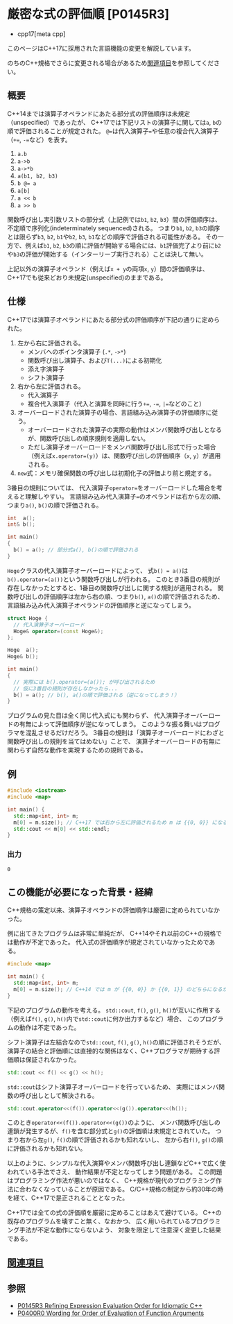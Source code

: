 # 厳密な式の評価順 [P0145R3]
* cpp17[meta cpp]

<!-- start lang caution -->

このページはC++17に採用された言語機能の変更を解説しています。

のちのC++規格でさらに変更される場合があるため[関連項目](#relative-page)を参照してください。

<!-- last lang caution -->

## 概要

C++14までは演算子オペランドにあたる部分式の評価順序は未規定（unspecified）であったが、
C++17では下記リストの演算子に関しては`a`, `b`の順で評価されることが規定された。
`@=`は代入演算子`=`や任意の複合代入演算子（`+=`, `-=`など）を表す。

1. `a.b`
1. `a->b`
1. `a->*b`
1. `a(b1, b2, b3)`
1. `b @= a`
1. `a[b]`
1. `a << b`
1. `a >> b`

関数呼び出し実引数リストの部分式（上記例では`b1`, `b2`, `b3`）間の評価順序は、不定順で序列化(indeterminately sequenced)される。
つまり`b1`, `b2`, `b3`の順序とは限らず`b3`, `b2`, `b1`や`b2`, `b3`, `b1`などの順序で評価される可能性がある。
その一方で、例えば`b1`, `b2`, `b3`の順に評価が開始する場合には、`b1`評価完了より前に`b2`や`b3`の評価が開始する（インターリーブ実行される）ことは決して無い。

上記以外の演算子オペランド（例えば`x + y`の両項`x`, `y`）間の評価順序は、C++17でも従来どおり未規定(unspecified)のままである。


## 仕様

C++17では演算子オペランドにあたる部分式の評価順序が下記の通りに定められた。

1. 左から右に評価される。
    - メンバへのポインタ演算子 (`.*`, `->*`)
    - 関数呼び出し演算子、および`T(...)`による初期化
    - 添え字演算子
    - シフト演算子
2. 右から左に評価される。
    - 代入演算子
    - 複合代入演算子（代入と演算を同時に行う`+=`, `-=`, `|=`などのこと）
3. オーバーロードされた演算子の場合、言語組み込み演算子の評価順序に従う。
    - オーバーロードされた演算子の実際の動作はメンバ関数呼び出しとなるが、関数呼び出しの順序規則を適用しない。
    - ただし演算子オーバーロードをメンバ関数呼び出し形式で行った場合（例えば`x.operator=(y)`）は、関数呼び出しの評価順序（`x`, `y`）が適用される。
4. `new`式：メモリ確保関数の呼び出しは初期化子の評価より前と規定する。

3番目の規則については、
代入演算子`operator=`をオーバーロードした場合を考えると理解しやすい。
言語組み込み代入演算子`=`のオペランドは右から左の順、つまり`a()`, `b()`の順で評価される。

```cpp
int  a();
int& b();

int main()
{
  b() = a(); // 部分式a(), b()の順で評価される
}
```

`Hoge`クラスの代入演算子オーバーロードによって、
式`b() = a()`は`b().operator=(a())`という関数呼び出しが行われる。
このとき3番目の規則が存在しなかったとすると、1番目の関数呼び出しに関する規則が適用される。
関数呼び出しの評価順序は左から右の順、つまり`b()`, `a()`の順で評価されるため、
言語組み込み代入演算子オペランドの評価順序と逆になってしまう。

```cpp
struct Hoge {
  // 代入演算子オーバーロード
  Hoge& operator=(const Hoge&);
};

Hoge  a();
Hoge& b();

int main()
{
  // 実際には b().operator=(a()); が呼び出されるため
  // 仮に3番目の規則が存在しなかったら...
  b() = a(); // b(), a()の順で評価される（逆になってしまう！）
}
```

プログラムの見た目は全く同じ代入式にも関わらず、
代入演算子オーバーロードの有無によって評価順序が逆になってしまう。
このような振る舞いはプログラマを混乱させるだけだろう。
3番目の規則は「演算子オーバーロードにわざと関数呼び出しの規則を当てはめない」ことで、
演算子オーバーロードの有無に関わらず自然な動作を実現するための規則である。


## 例

```cpp example
#include <iostream>
#include <map>

int main() {
  std::map<int, int> m;
  m[0] = m.size(); // C++17 では右から左に評価されるため m は {{0, 0}} になる
  std::cout << m[0] << std::endl;
}
```


### 出力

```
0
```


## この機能が必要になった背景・経緯

C++規格の策定以来、演算子オペランドの評価順序は厳密に定められていなかった。

例に出てきたプログラムは非常に単純だが、
C++14やそれ以前のC++の規格では動作が不定であった。
代入式の評価順序が規定されていなかったためである。

```cpp example
#include <map>

int main() {
  std::map<int, int> m;
  m[0] = m.size(); // C++14 では m が {{0, 0}} か {{0, 1}} のどちらになるか不定
}
```

下記のプログラムの動作を考える。
`std::cout`, `f()`, `g()`, `h()`が互いに作用する
（例えば`f()`, `g()`, `h()`内で`std::cout`に何か出力するなど）場合、
このプログラムの動作は不定であった。

シフト演算子は左結合なので`std::cout`, `f()`, `g()`, `h()`の順に評価されそうだが、
演算子の結合と評価順には直接的な関係はなく、C++プログラマが期待する評価順は保証されなかった。

```cpp
std::cout << f() << g() << h();
```

`std::cout`はシフト演算子オーバーロードを行っているため、
実際にはメンバ関数の呼び出しとして解決される。

```cpp
std::cout.operator<<(f()).operator<<(g()).operator<<(h());
```

このとき`operator<<(f()).operator<<(g())`のように、
メンバ関数呼び出しの連鎖が発生するが、`f()`を含む部分式と`g()`の評価順は未規定とされていた。
つまり右から左`g()`, `f()`の順で評価されるかも知れないし、
左から右`f()`, `g()`の順に評価されるかも知れない。

以上のように、シンプルな代入演算やメンバ関数呼び出し連鎖などC++で広く使われている手法でさえ、
動作結果が不定となってしまう問題がある。
この問題はプログラミング作法が悪いのではなく、
C++規格が現代のプログラミング作法に合わなくなっていることが原因である。
C/C++規格の制定から約30年の時を経て、C++17で是正されることとなった。

C++17では全ての式の評価順を厳密に定めることはあえて避けている。
C++の既存のプログラムを壊すこと無く、なおかつ、
広く用いられているプログラミング手法が不定な動作にならないよう、
対象を限定して注意深く変更した結果である。


## <a id="relative-page" href="#relative-page">関連項目</a>


## 参照
- [P0145R3 Refining Expression Evaluation Order for Idiomatic C++](http://www.open-std.org/jtc1/sc22/wg21/docs/papers/2016/p0145r3.pdf)
- [P0400R0 Wording for Order of Evaluation of Function Arguments](http://www.open-std.org/jtc1/sc22/wg21/docs/papers/2016/p0400r0.html)
